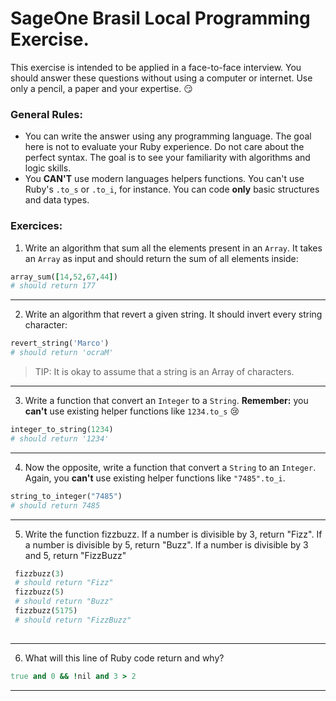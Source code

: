 # SageOne Brasil Local Programming Exercise.

This exercise is intended to be applied in a face-to-face interview. You should answer these questions without using a computer or internet. Use only a pencil, a paper and your expertise. :smirk:

### General Rules:
- You can write the answer using any programming language. The goal here is not to evaluate your Ruby experience. Do not care about the perfect syntax. The goal is to see your familiarity with algorithms and logic skills.
- You **CAN'T** use modern languages helpers functions. You can't use Ruby's `.to_s` or `.to_i`, for instance. You can code **only** basic structures and data types.


### Exercices:

1. Write an algorithm that sum all the elements present in an `Array`. It takes an `Array` as input and should return the sum of all elements inside:

  ```ruby
  array_sum([14,52,67,44])
  # should return 177
  ```
  ---

2. Write an algorithm that revert a given string. It should invert every string character:

  ```ruby
  revert_string('Marco')
  # should return 'ocraM'
  ```

  > TIP: It is okay to assume that a string is an Array of characters.

  ---

3. Write a function that convert an `Integer` to a `String`. **Remember:** you **can't** use existing helper functions like `1234.to_s` :cry:

  ```ruby
  integer_to_string(1234)
  # should return '1234'
  ```
  ---

4. Now the opposite, write a function that convert a `String` to an `Integer`. Again, you **can't** use existing helper functions like `"7485".to_i`.

  ```ruby
  string_to_integer("7485")
  # should return 7485
  ```
  ---

5. Write the function fizzbuzz. If a number is divisible by 3, return "Fizz". If a number is divisible by 5, return "Buzz". If a number is divisible by 3 and 5, return "FizzBuzz"

 ```ruby
  fizzbuzz(3)
  # should return "Fizz"
  fizzbuzz(5)
  # should return "Buzz"
  fizzbuzz(5175)
  # should return "FizzBuzz"
  
  ```
  ---
6. What will this line of Ruby code return and why?

  ```ruby
  true and 0 && !nil and 3 > 2
  ```
  ---
